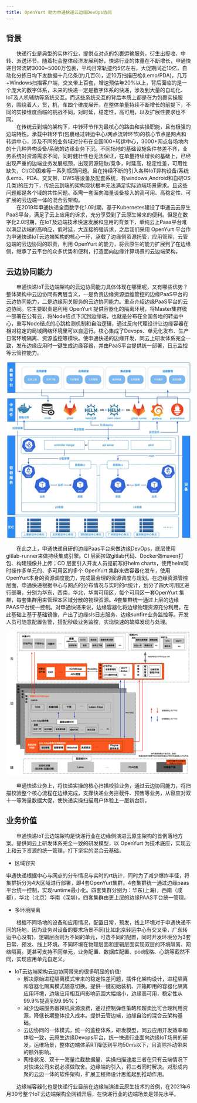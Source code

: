 ```yaml
---
title: OpenYurt 助力申通快递云边端DevOps协同
---
```

## 背景
&emsp;&emsp;快递行业是典型的实体行业，提供点对点的包裹运输服务，衍生出揽收、中转、派送环节。随着社会整体经济发展利好，快递行业的体量在不断增长，申通快递日常流转3000~5000万包裹，平均日常轨迹约5亿左右，大促期间近10亿，自动化分拣日均下发数据十几亿条(约几百G)，近10万扫描巴枪(Lemo/PDA)，几万+Windows扫描客户端，交叉带上百套，增速预估年20%以上，背后面临的是一个庞大的数字体系，未来的快递一定是数字体系的快递，涉及到大量的自动化、IoT及人机辅助等系统交互。而这些系统交互的背后本质上都是在为包裹实操服务，围绕着人，货，机，车四个维度展开。在整体单量持续不断增长的前提下，不同的实操维度面临的挑战不同，对时延，稳定性，高可用，以及扩展性要求也不同。    
&emsp;&emsp;在传统云到端的架构下，中转环节作为最核心的路由和实操职能，且有极强的边端特性。承载中转环节(包裹经过转运中心/网点流转环节)的核心节点是网点和转运中心，涉及不同的业务域对分布在全国100+转运中心，3000+网点各场地内的十几种异构设备/系统的边缘业务下沉。不同场地的基础设施条件参差不齐，业务系统对资源需求不同，同时健壮性也无法保证，在单量持续增长的基础上，已经出现严重的边端业务发展瓶颈，出现资源短缺/竞争，时延高，稳定性差，可用性缺失，CI/CD困难等一系列瓶颈问题。且在持续不断的引入各种IoT异构设备/系统(Lemo、PDA、交叉带，DWS等设备及配套系统，有windows,Android和自研OS几类)的压力下，传统云到端的架构现状根本无法满足实际边端场景需求。且这些问题都是各个域的共性问题。亟需一套面向海量设备接入的高可用、高稳定性、可扩展的云边端一体的混合云架构。  
&emsp;&emsp;在2019年申通快递全面数字化1.0时期，基于Kubernetes建设了申通云云原生PaaS平台，满足了云上应用的诉求，充分享受到了云原生带来的便利。但是在数字化2.0时期，在IoT及边端技术快速发展和应用的背景下，单纯云上Paas平台难以满足边端的高响应，低时延，大连接的强诉求，之后我们采用 OpenYurt 平台作为申通快递IoT云边端架构的核心一环，承载了边缘侧资源托管，应用管理，云管边端的云边协同的职责，利用 OpenYurt  的能力，将云原生的能力扩展到了在边缘侧，继承了云平台的众多优势和便利，打造面向边缘计算场景的云边端架构。

## 云边协同能力
&emsp;&emsp;申通快递IoT云边端架构的云边协同能力具体体现在哪里呢，又有哪些优势？整体架构中云边协同有两层含义，一是负责边缘资源运维管控的边缘PaaS平台的云边协同能力，二是边缘网关服务的云边协同能力。重点介绍边缘PaaS平台的云边协同。它主要职责是利用 OpenYurt 提供容器化的隔离环境，将Master集群统一部署在公有云，将Node结点下沉到边缘端，也就是分布在全国各地的转运中心，重写Node结点的心跳检测机制和自治逻辑，通过反向代理设计让边缘容器在相对稳定的局域网络环境里可以自运行。核心集成了Devops、单元化发布、生产日常环境隔离、资源监控等模块。使申通快递的边缘开发，同云上研发体系完全一致，发布边缘应用时一键生成边缘容器，并由PaaS平台提供统一部署，日志监控等云管控能力。

![flannel-architecture](../../../../../static/img/docs/best-practices/flannel-architecture.png)

&emsp;&emsp;在此之上，申通快递自研的边缘Paas平台来做边缘DevOps，底层使用gitlab-runner来做持续集成引擎。CI 层面拉取gitlab代码、Docker做maven打包、构建镜像并上传；CD 层面引入开发人员提前写好helm charts，使用helm同时操作多单元的、多可用区的多个 OpenYurt 集群来做容器化发布，使用OpenYurt本身的资源调度能力，完成最合理的资源调度与规划。在边缘资源管控层面，申通快递根据中心与网点的分布情况与实时的rt统计，划分了四大可用区进行部署，分别为华东，西南，华北，华南可用区，每个可用区一套OpenYurt 集群，每套集群用来管理本区域分散的物理资源。4套集群统一通过上层的边缘PAAS平台统一控制。对申通快递来说，边缘容器化将边缘物理资源充分利用，在此基础上基于基础镜像，产出了边缘sls日志服务、边缘sunfire业务监控等。开发人员可随意配置告警，搭配秒级业务监控，实现快速的故障发现与处理。

![architecture](../../../../../static/img/docs/best-practices/architecture.png)

&emsp;&emsp;申通快递业务上，将快递实操的核心扫描校验业务，通过云边协同能力，将扫描校验整个核心流程在边缘完成，支撑快递业务拦截件、预售等业务，从容应对双十一等海量数据大促，使快递实操扫描用户体验上一层新台阶。

## 业务价值
&emsp;&emsp;申通快递IoT云边端架构是快递行业在边缘侧演进云原生架构的首例落地方案。提供同云上研发体系完全一致的研发模型，以 OpenYurt 为技术底座，实现云上和云下资源的统一管理，打下坚实的混合云基础。

- 区域容灾

申通快递根据中心与网点的分布情况与实时的rt统计，同时为了减少爆炸半径，将集群拆分为4大区域进行部署，即4套OpenYurt集群。4套集群统一通过边缘paas平台统一控制，实现runtime最小化。四套集群分别为：华东(上海)，西南（成都），华北（北京）华南（深圳）。四套集群由更上层的边缘PAAS平台统一管理。

- 多环境隔离

&emsp;&emsp;根据不同场地的设备和应用情况，配置日常，预发，线上环境对于申通快递不同的场地，因为业务对设备的要求场景不同(比如北京转运中心有交叉带，广东转运中心没有)，逻辑层面则为不同的单元，可选不同的配置，同时开发环境分为3套日常、预发、线上环境。不同环境在物理层面和逻辑层面实现双层的环境隔离、网络隔离。更甚可支持不同单元，业务配置、数据库配置、pod规格、心跳等截然不同，实现应用单元自定义。

- IoT云边端架构云边协同带来的很多明显的价值:
    -  解决原始进程隔离模式带来的稳定性差问题，插件化架构设计，进程隔离和容器化隔离模式随意切换。提供一键初始装机、开箱即用的容器化隔离应用环境，边端应用相互间影响范围大幅缩小，边缘高可用，稳定性从99.9%提高到99.95%；
    - 减少边端服务器裸机资源浪费，通过控制弹性策略和超卖比可合理利用资源，降低长期整体投入成本。提供云管边端，边缘自治的混合云架构基础。
    - 云边协同的一体模式，统一的监控体系，研发模型，同云应用开发效率和体验一致，云原生边缘Devops平台，统一快递行业面向边缘IoT场景的研发，运维场景，整体边端体系RT降低到平均50ms以下，且消除抖动带来的额外影响。
    - 网络状况、双十一海量拦截数据量、实操扫描速度三者在只有云端情况下对快递公司来说必须做取舍。边缘端的引入，将三者同时解决。对形成内聚的云边一体的软件架构，扩展工程师设计思维起到推动作用。

&emsp;&emsp;边缘端容器化也是快递行业目前在边缘端演进云原生技术的首例，在2021年6月30号整个IoT云边端架构全网铺开后，在快递行业的边端场景是领先水平。

